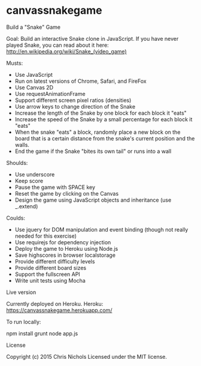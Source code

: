 # canvassnakegame
Build a "Snake" Game

Goal:
Build an interactive Snake clone in JavaScript. If you have never played Snake, you can read about it here: http://en.wikipedia.org/wiki/Snake_(video_game)

Musts:
* Use JavaScript
* Run on latest versions of Chrome, Safari, and FireFox
* Use Canvas 2D
* Use requestAnimationFrame
* Support different screen pixel ratios (densities)
* Use arrow keys to change direction of the Snake
* Increase the length of the Snake by one block for each block it "eats"
* Increase the speed of the Snake by a small percentage for each block it "eats"
* When the snake "eats" a block, randomly place a new block on the board that is a certain distance from the snake's current position and the walls.
* End the game if the Snake "bites its own tail" or runs into a wall

Shoulds:
* Use underscore
* Keep score
* Pause the game with SPACE key
* Reset the game by clicking on the Canvas
* Design the game using JavaScript objects and inheritance (use _.extend)

Coulds:
* Use jquery for DOM manipulation and event binding (though not really needed for this exercise)
* Use requirejs for dependency injection
* Deploy the game to Heroku using Node.js
* Save highscores in browser localstorage
* Provide different difficulty levels
* Provide different board sizes
* Support the fullscreen API
* Write unit tests using Mocha




Live version

Currently deployed on Heroku.
Heroku: https://canvassnakegame.herokuapp.com/

To run locally:

npm install
grunt
node app.js

License

Copyright (c) 2015 Chris Nichols
Licensed under the MIT license.

